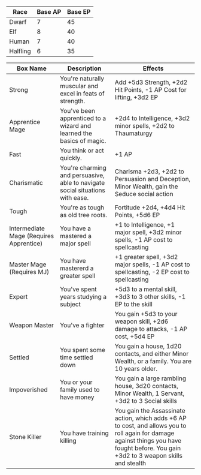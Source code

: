 | Race | Base AP | Base EP |
|------|---------|---------|
| Dwarf | 7 | 45 |
| Elf | 8 | 40 |
| Human | 7 | 40 |
| Halfling | 6 | 35 |


| Box Name | Description | Effects |
|----------|-------------|---------|
| Strong | You're naturally muscular and excel in feats of strength. | Add +5d3 Strength, +2d2 Hit Points, -1 AP Cost for lifting, +3d2 EP
| Apprentice Mage | You've been apprenticed to a wizard and learned the basics of magic. | +2d4 to Intelligence, +3d2 minor spells, +2d2 to Thaumaturgy |
| Fast | You think or act quickly. | +1 AP|
| Charismatic | You're charming and persuasive, able to navigate social situations with ease. | Charisma +2d3, +2d2 to Persuasion and Deception, Minor Wealth, gain the Seduce social action |
| Tough | You're as tough as old tree roots. | Fortitude +2d4, +4d4 Hit Points, +5d6 EP |
| Intermediate Mage (Requires Apprentice) | You have a mastered a major spell | +1 to Intelligence, +1 major spell, +3d2 minor spells, -1 AP cost to spellcasting |
| Master Mage (Requires MJ) | You have mastererd a greater spell | +1 greater spell, +3d2 major spells, -1 AP cost to spellcasting, -2 EP cost to spellcasting |
| Expert | You've spent years studying a subject | +5d3 to a mental skill, +3d3 to 3 other skills, -1 EP to the skill |
| Weapon Master | You've a fighter | You gain +5d3 to your weapon skill, +2d6 damage to attacks, -1 AP cost, +5d4 EP |
| Settled | You spent some time settled down | You gain a house, 1d20 contacts, and either Minor Wealth, or a family. You are 10 years older. |
| Impoverished | You or your family used to have money | You gain a large rambling house, 3d20 contacts, Minor Wealth, 1 Servant, +3d2 to 3 Social skills |
| Stone Killer | You have training killing | You gain the Assassinate action, which adds +6 AP to cost, and allows you to roll again for damage against things you have fought before. You gain +3d2 to 3 weapon skills and stealth |
